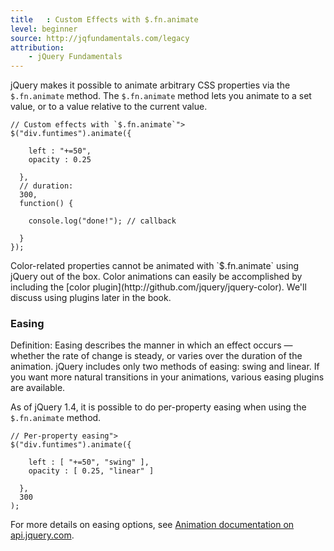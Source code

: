 ```yaml
---
title   : Custom Effects with $.fn.animate
level: beginner
source: http://jqfundamentals.com/legacy
attribution: 
    - jQuery Fundamentals
---
```

jQuery makes it possible to animate arbitrary CSS properties via the
`$.fn.animate` method.  The `$.fn.animate` method lets you animate to a set
value, or to a value relative to the current value.

```
// Custom effects with `$.fn.animate`">
$("div.funtimes").animate({

    left : "+=50",
    opacity : 0.25

  },
  // duration:
  300,
  function() {

    console.log("done!"); // callback

  }
});
```

<div class="note">
Color-related properties cannot be animated with `$.fn.animate` using jQuery
out of the box.  Color animations can easily be accomplished by including the
[color plugin](http://github.com/jquery/jquery-color).  We'll discuss using
plugins later in the book.
</div>

### Easing

Definition: Easing describes the manner in which an effect occurs — whether
the rate of change is steady, or varies over the duration of the animation.
jQuery includes only two methods of easing: swing and linear.  If you want more
natural transitions in your animations, various easing plugins are available.

As of jQuery 1.4, it is possible to do per-property easing when using the
`$.fn.animate` method.

```
// Per-property easing">
$("div.funtimes").animate({

    left : [ "+=50", "swing" ],
    opacity : [ 0.25, "linear" ]

  },
  300
);
```

For more details on easing options, see
[Animation documentation on api.jquery.com](http://api.jquery.com/animate/).
